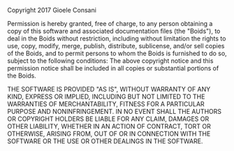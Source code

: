 Copyright 2017 Gioele Consani

Permission is hereby granted, free of charge, to any person obtaining a copy of this software and associated documentation files (the "Boids"), to deal in the Boids without restriction, including without limitation the rights to use, copy, modify, merge, publish, distribute, sublicense, and/or sell copies of the Boids, and to permit persons to whom the Boids is furnished to do so, subject to the following conditions:
The above copyright notice and this permission notice shall be included in all copies or substantial portions of the Boids.

THE SOFTWARE IS PROVIDED "AS IS", WITHOUT WARRANTY OF ANY KIND, EXPRESS OR IMPLIED, INCLUDING BUT NOT LIMITED TO THE WARRANTIES OF MERCHANTABILITY, FITNESS FOR A PARTICULAR PURPOSE AND NONINFRINGEMENT. IN NO EVENT SHALL THE AUTHORS OR COPYRIGHT HOLDERS BE LIABLE FOR ANY CLAIM, DAMAGES OR OTHER LIABILITY, WHETHER IN AN ACTION OF CONTRACT, TORT OR OTHERWISE, ARISING FROM, OUT OF OR IN CONNECTION WITH THE SOFTWARE OR THE USE OR OTHER DEALINGS IN THE SOFTWARE.